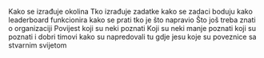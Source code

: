 Kako se izrađuje okolina
Tko izrađuje zadatke
kako se zadaci boduju
kako leaderboard funkcionira
kako se prati tko je što napravio
Što još treba znati o organizaciji
Povijest
koji su neki poznati
Koji su neki manje poznati
koji su poznati i dobri timovi
kako su napredovali tu gdje jesu
koje su poveznice sa stvarnim svijetom
